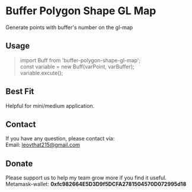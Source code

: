 # Buffer Polygon Shape GL Map

Generate points with buffer's number on the gl-map

## Usage
>import Buff from 'buffer-polygon-shape-gl-map';<br/>
>const variable = new Buff(varPoint, varBuffer);<br/>
>variable.excute();

## Best Fit
Helpful for mini/medium application.

## Contact
If you have any question, please contact via:<br/>
Email: leovthat215@gmail.com<br/>

## Donate
Please support us to help my team grow more if you find it useful.<br/>
Metamask-wallet: **0xfc982664E5D3D9f5DCFA2781504570D072995d18**
